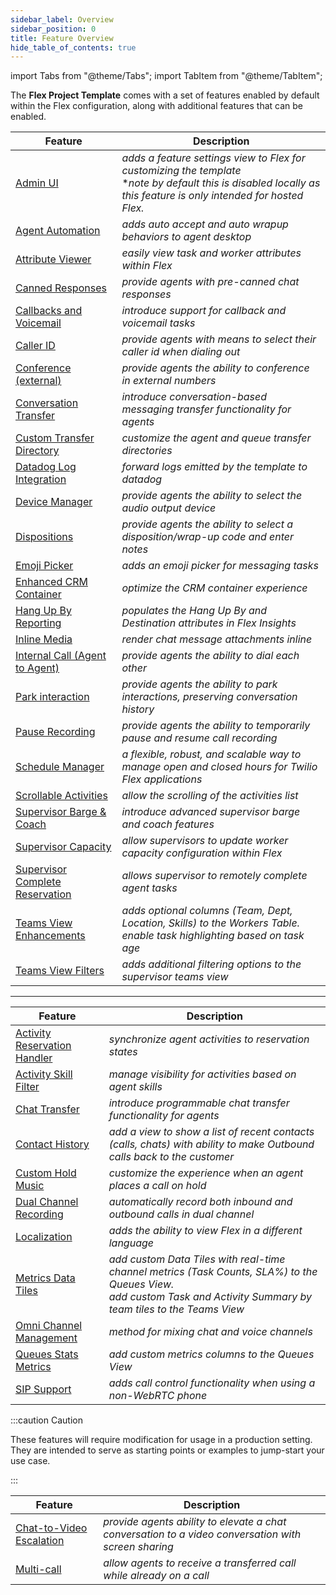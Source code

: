 ```yaml
---
sidebar_label: Overview
sidebar_position: 0
title: Feature Overview
hide_table_of_contents: true
---
```

import Tabs from "@theme/Tabs";
import TabItem from "@theme/TabItem";

The **Flex Project Template** comes with a set of features enabled by default within the Flex configuration, along with additional features that can be enabled.

<Tabs queryString="type">
<TabItem value="default" label="Enabled by default" default>

| Feature                         | Description                                                                 |
| ------------------------------- | --------------------------------------------------------------------------- |
| [Admin UI](admin-ui)                        | _adds a feature settings view to Flex for customizing the template_ <br/> **note by default this is disabled locally as this feature is only intended for hosted Flex.*       |
| [Agent Automation](agent-automation)                | _adds auto accept and auto wrapup behaviors to agent desktop_               |
| [Attribute Viewer](attribute-viewer)                | _easily view task and worker attributes within Flex_                        |
| [Canned Responses](canned-responses)               | _provide agents with pre-canned chat responses_                                                     |
| [Callbacks and Voicemail](callback-and-voicemail)         | _introduce support for callback and voicemail tasks_                        |
| [Caller ID](caller-id)                       | _provide agents with means to select their caller id when dialing out_      |
| [Conference (external)](conference)           | _provide agents the ability to conference in external numbers_              |
| [Conversation Transfer](conversation-transfer)          | _introduce conversation-based messaging transfer functionality for agents_                          |
| [Custom Transfer Directory](custom-transfer-directory)       | _customize the agent and queue transfer directories_                        |
| [Datadog Log Integration](datadog-log-integration) | _forward logs emitted by the template to datadog_
| [Device Manager](device-manager)                  | _provide agents the ability to select the audio output device_              |
| [Dispositions](dispositions)                   | _provide agents the ability to select a disposition/wrap-up code and enter notes_                   |
| [Emoji Picker](emoji-picker)                    | _adds an emoji picker for messaging tasks_                                  |
| [Enhanced CRM Container](enhanced-crm-container)         | _optimize the CRM container experience_                                                             |
| [Hang Up By Reporting](hang-up-by)           | _populates the Hang Up By and Destination attributes in Flex Insights_                              |
| [Inline Media](inline-media) | _render chat message attachments inline_                                                     |
| [Internal Call (Agent to Agent)](internal-call) | _provide agents the ability to dial each other_                                                     |
| [Park interaction](park-interaction)               | _provide agents the ability to park interactions, preserving conversation history_                  |
| [Pause Recording](pause-recording)                 | _provide agents the ability to temporarily pause and resume call recording_ |
| [Schedule Manager](schedule-manager)               | _a flexible, robust, and scalable way to manage open and closed hours for Twilio Flex applications_ |
| [Scrollable Activities](scrollable-activities)           | _allow the scrolling of the activities list_                                |
| [Supervisor Barge & Coach](supervisor-barge-coach)          | _introduce advanced supervisor barge and coach features_                    |
| [Supervisor Capacity](supervisor-capacity)             | _allow supervisors to update worker capacity configuration within Flex_     |
| [Supervisor Complete Reservation](supervisor-complete-reservation) | _allows supervisor to remotely complete agent tasks_                        |
| [Teams View Enhancements](teams-view-enhancements)         | _adds optional columns (Team, Dept, Location, Skills) to the Workers Table. <br/> enable task highlighting based on task age_             |
| [Teams View Filters](teams-view-filters)              | _adds additional filtering options to the supervisor teams view_            |

---

</TabItem>
<TabItem value="additional" label="Additional features">

| Feature                        | Description                                                                                         |
| ------------------------------ | --------------------------------------------------------------------------------------------------- |
| [Activity Reservation Handler](activity-reservation-handler)   | _synchronize agent activities to reservation states_                                                |
| [Activity Skill Filter](activity-skill-filter)          | _manage visibility for activities based on agent skills_                                            |
| [Chat Transfer](chat-transfer)                  | _introduce programmable chat transfer functionality for agents_                                     |
| [Contact History](contact-history)                  | _add a view to show a list of recent contacts (calls, chats) with ability to make Outbound calls back to the customer_                                     |
| [Custom Hold Music](custom-hold-music)              | _customize the experience when an agent places a call on hold_                                      |
| [Dual Channel Recording](dual-channel-recording)         | _automatically record both inbound and outbound calls in dual channel_                              |
| [Localization](localization)                   | _adds the ability to view Flex in a different language_                                             |
| [Metrics Data Tiles](metrics-data-tiles)          | _add custom Data Tiles with real-time channel metrics (Task Counts, SLA%) to the Queues View.  <br/> add custom Task and Activity Summary by team tiles to the Teams View_ |
| [Omni Channel Management](omni-channel-capacity-management)        | _method for mixing chat and voice channels_                                                         |
| [Queues Stats Metrics](queues-stats-metrics)          | _add custom metrics columns to the Queues View_ |
| [SIP Support](sip-support)                    | _adds call control functionality when using a non-WebRTC phone_                                     |

</TabItem>
<TabItem value="experimental" label="Experimental features">

:::caution Caution

These features will require modification for usage in a production setting. They are intended to serve as starting points or examples to jump-start your use case.

::: 

| Feature                        | Description                                                                                         |
| ------------------------------ | --------------------------------------------------------------------------------------------------- |
| [Chat-to-Video Escalation](chat-to-video-escalation)       | _provide agents ability to elevate a chat conversation to a video conversation with screen sharing_ |
| [Multi-call](multi-call)                     | _allow agents to receive a transferred call while already on a call_                                |

</TabItem>
</Tabs>
